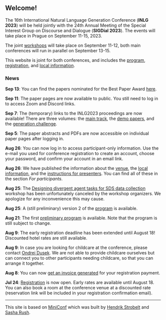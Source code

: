 ## Welcome!

The 16th International Natural Language Generation Conference (**INLG 2023**) will be held jointly with the 24th Annual Meeting of the Special Interest Group on Discourse and Dialogue (**SIGDial 2023**).
The events will take place in Prague on September 11-15, 2023.

The joint [workshops](workshops.html) will take place on September 11-12, both main conferences will run in parallel on September 13-15.

This website is joint for both conferences, and includes the [program](calendar.html), [registration](registration.html), and [local information](local.html).


### News

**Sep 13**: You can find the papers nominated for the Best Paper Award [here](awards.html).

**Sep 11**: The paper pages are now available to public. You still need to log in to access Zoom and Discord links.

**Sep 7**: The (temporary) links to the INLG2023 proceedings are now available! There are three volumes: the [main track](https://preview.aclanthology.org/inlg-23-ingestion/volumes/2023.inlg-1/), the [demo papers](https://preview.aclanthology.org/inlg-23-ingestion/volumes/2023.inlg-demos/), and the [generation challenge](https://preview.aclanthology.org/inlg-23-ingestion/volumes/2023.inlg-genchal/).

**Sep 5**: The paper abstracts and PDFs are now accessible on individual paper pages after logging in.

**Aug 26**: You can now log in to access participant-only information. Use the e-mail you used for conference registration to create an account, choose your password, and confirm your account in an email link.

**Aug 26**: We have published the information about the [venue](/venue.html), the [local information](/local.html), and the [instructions for presenters](/presenters.html). You can find all of these in the section *For participants*.

**Aug 25**: The [Designing divergent agent tasks for SDS data collection](https://icsresearch.ucd.ie/sigDial23/web/index.html) workshop has been unfortunately canceled by the workshop organizers. We apologize for any inconvenience this may cause.

**Aug 25**: A (still preliminary) version 2 of the [program](calendar.html) is available.

**Aug 21**: The first [preliminary program](calendar.html) is available. Note that the program is still subject to change.

**Aug 9**: The early registration deadline has been extended until August 18! Discounted hotel rates are still available.

**Aug 9**: In case you are looking for childcare at the conference, please contact [Ondrej Dusek](https://ufal.mff.cuni.cz/ondrej-dusek). We are not able to provide childcare ourselves but can connect you to other participants needing childcare, so that you can arrange it together.

**Aug 8**: You can now [get an invoice generated](invoice.html) for your registration payment.

**Jul 24**: [Registration](registration.html) is now open. Early rates are available until August 18. You can also book a room at the conference venue at a discounted rate (reservation link will be included in your registration confirmation email).

---

This site is based on [MiniConf](https://github.com/Mini-Conf/Mini-Conf) which was built by [Hendrik Strobelt](http://twitter.com/hen_str) and [Sasha Rush](http://twitter.com/srush_nlp).


